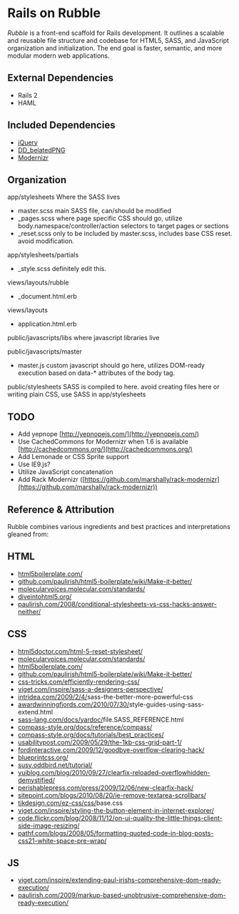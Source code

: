 Rails on Rubble
===============

*Rubble* is a front-end scaffold for Rails development. It outlines a scalable and reusable file structure and codebase for HTML5, SASS, and JavaScript organization and initialization. The end goal is faster, semantic, and more modular modern web applications.

External Dependencies
---------------------
+ Rails 2
+ HAML

Included Dependencies
---------------------
+ [jQuery](http://jquery.com/)
+ [DD_belatedPNG](http://www.dillerdesign.com/experiment/DD_belatedPNG/)
+ [Modernizr](http://www.modernizr.com/)

Organization
------------
app/stylesheets
  Where the SASS lives
  
  + master.scss
    main SASS file, can/should be modified
  + _pages.scss 
    where page specific CSS should go, utilize body.namespace/controller/action selectors to target pages or sections
  + _reset.scss
    only to be included by master.scss, includes base CSS reset. avoid modification.
    
app/stylesheets/partials
  + _style.scss
    definitely edit this.

views/layouts/rubble
  + _document.html.erb
  
views/layouts
  + application.html.erb

public/javascripts/libs
  where javascript libraries live

public/javascripts/master
  + master.js
    custom javascript should go here, utilizes DOM-ready execution based on data-* attributes of the body tag.
  
public/stylesheets
  SASS is compiled to here. avoid creating files here or writing plain CSS, use SASS in app/stylesheets
  

TODO
----
+ Add yepnope [http://yepnopejs.com/](http://yepnopejs.com/)
+ Use CachedCommons for Modernizr when 1.6 is available [http://cachedcommons.org/](http://cachedcommons.org/)
+ Add Lemonade or CSS Sprite support
+ Use IE9.js?
+ Utilize JavaScript concatenation
+ Add Rack Modernizr ([https://github.com/marshally/rack-modernizr](https://github.com/marshally/rack-modernizr))

Reference & Attribution
-----------------------
Rubble combines various ingredients and best practices and interpretations gleaned from:

## HTML
+ [html5boilerplate.com/](http://html5boilerplate.com/)
+ [github.com/paulirish/html5-boilerplate/wiki/Make-it-better/](http://github.com/paulirish/html5-boilerplate/wiki/Make-it-better/)
+ [molecularvoices.molecular.com/standards/](http://molecularvoices.molecular.com/standards/)
+ [diveintohtml5.org/](http://diveintohtml5.org/)
+ [paulirish.com/2008/conditional-stylesheets-vs-css-hacks-answer-neither/](http://paulirish.com/2008/conditional-stylesheets-vs-css-hacks-answer-neither/)

## CSS
+ [html5doctor.com/html-5-reset-stylesheet/](http://html5doctor.com/html-5-reset-stylesheet/)
+ [molecularvoices.molecular.com/standards/](http://molecularvoices.molecular.com/standards/)
+ [html5boilerplate.com/](http://html5boilerplate.com/)
+ [github.com/paulirish/html5-boilerplate/wiki/Make-it-better/](http://github.com/paulirish/html5-boilerplate/wiki/Make-it-better/)
+ [css-tricks.com/efficiently-rendering-css/](http://css-tricks.com/efficiently-rendering-css/)
+ [viget.com/inspire/sass-a-designers-perspective/](http://viget.com/inspire/sass-a-designers-perspective/)
+ [intridea.com/2009/2/4/](http://intridea.com/2009/2/4/)sass-the-better-more-powerful-css
+ [awardwinningfjords.com/2010/07/30/](http://awardwinningfjords.com/2010/07/30/)style-guides-using-sass-extend.html
+ [sass-lang.com/docs/yardoc/](http://sass-lang.com/docs/yardoc/)file.SASS_REFERENCE.html
+ [compass-style.org/docs/reference/compass/](http://compass-style.org/docs/reference/compass/)
+ [compass-style.org/docs/tutorials/best_practices/](http://compass-style.org/docs/tutorials/best_practices/)
+ [usabilitypost.com/2009/05/29/the-1kb-css-grid-part-1/](http://usabilitypost.com/2009/05/29/the-1kb-css-grid-part-1/)
+ [fordinteractive.com/2009/12/goodbye-overflow-clearing-hack/](http://fordinteractive.com/2009/12/goodbye-overflow-clearing-hack/)
+ [blueprintcss.org/](http://blueprintcss.org/)
+ [susy.oddbird.net/tutorial/](http://susy.oddbird.net/tutorial/)
+ [yuiblog.com/blog/2010/09/27/clearfix-reloaded-overflowhidden-demystified/](http://yuiblog.com/blog/2010/09/27/clearfix-reloaded-overflowhidden-demystified/)
+ [perishablepress.com/press/2009/12/06/new-clearfix-hack/](http://perishablepress.com/press/2009/12/06/new-clearfix-hack/)
+ [sitepoint.com/blogs/2010/08/20/ie-remove-textarea-scrollbars/](http://sitepoint.com/blogs/2010/08/20/ie-remove-textarea-scrollbars/)
+ [tjkdesign.com/ez-css/css/](http://tjkdesign.com/ez-css/css/)base.css
+ [viget.com/inspire/styling-the-button-element-in-internet-explorer/](http://viget.com/inspire/styling-the-button-element-in-internet-explorer/) 
+ [code.flickr.com/blog/2008/11/12/on-ui-quality-the-little-things-client-side-image-resizing/](http://code.flickr.com/blog/2008/11/12/on-ui-quality-the-little-things-client-side-image-resizing/)
+ [pathf.com/blogs/2008/05/formatting-quoted-code-in-blog-posts-css21-white-space-pre-wrap/](http://pathf.com/blogs/2008/05/formatting-quoted-code-in-blog-posts-css21-white-space-pre-wrap/)

## JS
+ [viget.com/inspire/extending-paul-irishs-comprehensive-dom-ready-execution/](http://viget.com/inspire/extending-paul-irishs-comprehensive-dom-ready-execution/)
+ [paulirish.com/2009/markup-based-unobtrusive-comprehensive-dom-ready-execution/](http://paulirish.com/2009/markup-based-unobtrusive-comprehensive-dom-ready-execution/)